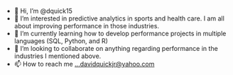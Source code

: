 - 👋 Hi, I’m @dquick15
- 👀 I’m interested in predictive analytics in sports and health care. I am all about improving performance in those industries.
- 🌱 I’m currently learning how to develop performance projects in multiple languages (SQL, Python, and R)
- 💞️ I’m looking to collaborate on anything regarding performance in the industries I mentioned above.
- 📫 How to reach me ...davidquickjr@yahoo.com

<!---
dquick15/dquick15 is a ✨ special ✨ repository because its `README.md` (this file) appears on your GitHub profile.
You can click the Preview link to take a look at your changes.
--->

